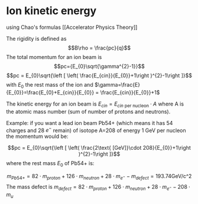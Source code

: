 # Ion kinetic energy

using Chao's formulas [[Accelerator Physics Theory]]

The rigidity is defined as
$$B\rho = \frac{pc}{q}$$
The total momentum for an ion beam is
$$pc={E_{0}\sqrt{\gamma^{2}-1}}$$
$$pc = E_{0}\sqrt{\left [ \left( \frac{E_{cin}}{E_{0}}+1\right )^{2}-1\right ]}$$
with $E_{0}$ the rest mass of the ion and $\gamma=\frac{E}{E_{0}}=\frac{E_{0}+E_{cin}}{E_{0}} = \frac{E_{cin}}{E_{0}}+1$

The kinetic energy for an ion beam is $E_{cin}=E_{cin\text{ per nucleon}}\cdot A$ where A is the atomic mass number (sum of number of protons and neutrons).

Example: if you want a lead ion beam Pb54+ (which means it has 54 charges and 28 $e^{-}$ remain) of isotope A=208 of energy 1 GeV per nucleon the momentum would be:

$$pc = E_{0}\sqrt{\left [ \left( \frac{2\text{ [GeV]}\cdot 208}{E_{0}}+1\right )^{2}-1\right ]}$$
where the rest mass $E_{0}$ of Pb54+ is:

$$m_{Pb54+}= 82\cdot m_{proton} + 126\cdot m_{neutron} + 28\cdot m_{e^{-}} - m_{defect} = 193.74 \text{GeV/c^{2}}$$
The mass defect is $m_{defect}=82\cdot m_{proton} + 126\cdot m_{neutron} + 28\cdot m_{e^{-}} - 208\cdot m_{u}$
